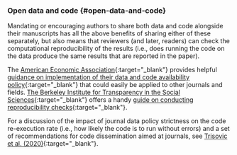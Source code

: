 ### Open data and code {#open-data-and-code}

Mandating or encouraging authors to share both data and code alongside their manuscripts has all the above benefits of sharing either of these separately, but also means that reviewers (and later, readers) can check the computational reproducibility of the results (i.e., does running the code on the data produce the same results that are reported in the paper).

The [American Economic Association](https://www.aeaweb.org/){:target="_blank"} provides helpful [guidance on implementation of their data and code availability policy](https://aeadataeditor.github.io/aea-de-guidance/){:target="_blank"} that could easily be applied to other journals and fields. [The Berkeley Institute for Transparency in the Social Sciences](https://www.bitss.org/){:target="_blank"} offers a handy [guide on conducting reproducibility checks](https://bitss.github.io/ACRE/){:target="_blank"}.

For a discussion of the impact of journal data policy strictness on the code re-execution rate (i.e., how likely the code is to run without errors) and a set of recommendations for code dissemination aimed at journals, see [Trisovic et al. (2020)](https://arxiv.org/abs/2103.12793){:target="_blank"}.
